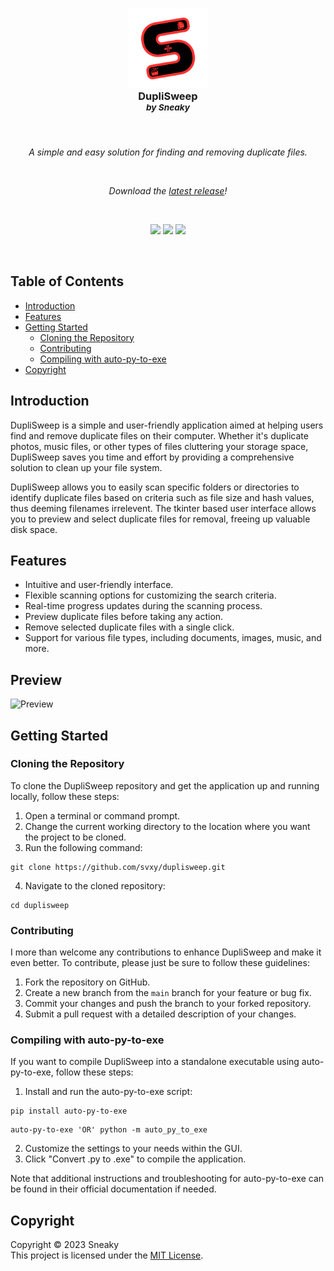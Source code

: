 <h3 align="center"><img src='https://github.com/Svxy/imgs/blob/main/DupliSweep/DupliSweep-dark.png?raw=true' style='width: 25%; height: auto;' alt='DupliSweep Logo'><br><b>DupliSweep</b><br><sup><i>by Sneaky</i></sup></h3>

<br>

<p align="center">
  <em>A simple and easy solution for finding and removing duplicate files.</em>
</p>

<br>

<p align=center><em>Download the <a href='https://github.com/Svxy/DupliSweep/releases/tag/v1.0.0'>latest release</a>!</em></p>

<br>

<p align=center> <img src='https://img.shields.io/github/downloads/svxy/DupliSweep/v1.0.0/total?style=for-the-badge&logo=github&label=Installs&labelColor=%23cc2525&color=%23cc2525'> <img src='https://img.shields.io/github/stars/svxy/duplisweep?style=for-the-badge&logo=github&label=Stars&labelColor=%23cc2525&color=%23cc2525'> <img src='https://img.shields.io/github/v/release/svxy/duplisweep?style=for-the-badge&logo=github&label=Release&labelColor=%23cc2525&color=%23cc2525'> </p>

<br>

## Table of Contents

- [Introduction](#introduction)
- [Features](#features)
- [Getting Started](#getting-started)
  - [Cloning the Repository](#cloning-the-repository)
  - [Contributing](#contributing)
  - [Compiling with auto-py-to-exe](#compiling-with-auto-py-to-exe)
- [Copyright](#copyright)

## Introduction

DupliSweep is a simple and user-friendly application aimed at helping users find and remove duplicate files on their computer. Whether it's duplicate photos, music files, or other types of files cluttering your storage space, DupliSweep saves you time and effort by providing a comprehensive solution to clean up your file system.

 DupliSweep allows you to easily scan specific folders or directories to identify duplicate files based on criteria such as file size and hash values, thus deeming filenames irrelevent. The tkinter based user interface allows you to preview and select duplicate files for removal, freeing up valuable disk space.

## Features

- Intuitive and user-friendly interface.
- Flexible scanning options for customizing the search criteria.
- Real-time progress updates during the scanning process.
- Preview duplicate files before taking any action.
- Remove selected duplicate files with a single click.
- Support for various file types, including documents, images, music, and more.

## Preview

<img src="https://github.com/Svxy/imgs/blob/main/DupliSweep/DupliSweep-preview.gif?raw=true" width="400" height="auto" alt="Preview">

## Getting Started

### Cloning the Repository

To clone the DupliSweep repository and get the application up and running locally, follow these steps:

1. Open a terminal or command prompt.
2. Change the current working directory to the location where you want the project to be cloned.
3. Run the following command:

```console
git clone https://github.com/svxy/duplisweep.git
```

4. Navigate to the cloned repository:

```console
cd duplisweep
```

### Contributing

I more than welcome any contributions to enhance DupliSweep and make it even better. To contribute, please just be sure to follow these guidelines:

1. Fork the repository on GitHub.
2. Create a new branch from the `main` branch for your feature or bug fix.
3. Commit your changes and push the branch to your forked repository.
4. Submit a pull request with a detailed description of your changes.

### Compiling with auto-py-to-exe

If you want to compile DupliSweep into a standalone executable using auto-py-to-exe, follow these steps:

1. Install and run the auto-py-to-exe script:

```console
pip install auto-py-to-exe
```

```console
auto-py-to-exe 'OR' python -m auto_py_to_exe
```

2. Customize the settings to your needs within the GUI.
3. Click "Convert .py to .exe" to compile the application.

Note that additional instructions and troubleshooting for auto-py-to-exe can be found in their official documentation if needed.

## Copyright

Copyright © 2023 Sneaky<br>This project is licensed under the [MIT License](LICENSE).